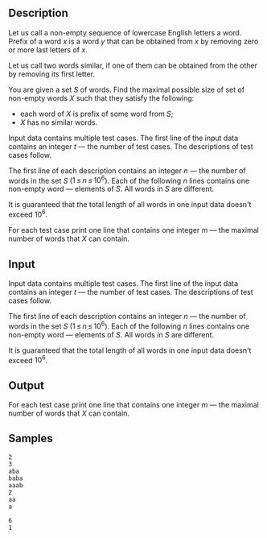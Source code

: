 ## Description

<div><p>Let us call a non-empty sequence of lowercase English letters a <span class="tex-font-style-underline">word</span>. <span class="tex-font-style-underline">Prefix</span> of a word <span class="tex-span"><i>x</i></span> is a word <span class="tex-span"><i>y</i></span> that can be obtained from <span class="tex-span"><i>x</i></span> by removing zero or more last letters of <span class="tex-span"><i>x</i></span>.</p><p>Let us call two words <span class="tex-font-style-underline">similar</span>, if one of them can be obtained from the other by removing its first letter.</p><p>You are given a set <span class="tex-span"><i>S</i></span> of words. Find the maximal possible size of set of non-empty words <span class="tex-span"><i>X</i></span> such that they satisfy the following: </p><ul> <li> each word of <span class="tex-span"><i>X</i></span> is prefix of some word from <span class="tex-span"><i>S</i></span>; </li><li> <span class="tex-span"><i>X</i></span> has no similar words. </li></ul></div><div class="input-specification"><p>Input data contains multiple test cases. The first line of the input data contains an integer <span class="tex-span"><i>t</i></span>&nbsp;— the number of test cases. The descriptions of test cases follow.</p><p>The first line of each description contains an integer <span class="tex-span"><i>n</i></span>&nbsp;— the number of words in the set <span class="tex-span"><i>S</i></span> (<span class="tex-span">1 ≤ <i>n</i> ≤ 10<sup class="upper-index">6</sup></span>). Each of the following <span class="tex-span"><i>n</i></span> lines contains one non-empty word&nbsp;— elements of <span class="tex-span"><i>S</i></span>. All words in <span class="tex-span"><i>S</i></span> are different.</p><p>It is guaranteed that the total length of all words in one input data doesn't exceed <span class="tex-span">10<sup class="upper-index">6</sup></span>.</p></div><div class="output-specification"><p>For each test case print one line that contains one integer <span class="tex-span"><i>m</i></span>&nbsp;— the maximal number of words that <span class="tex-span"><i>X</i></span> can contain.</p></div>

## Input

<p>Input data contains multiple test cases. The first line of the input data contains an integer <span class="tex-span"><i>t</i></span>&nbsp;— the number of test cases. The descriptions of test cases follow.</p><p>The first line of each description contains an integer <span class="tex-span"><i>n</i></span>&nbsp;— the number of words in the set <span class="tex-span"><i>S</i></span> (<span class="tex-span">1 ≤ <i>n</i> ≤ 10<sup class="upper-index">6</sup></span>). Each of the following <span class="tex-span"><i>n</i></span> lines contains one non-empty word&nbsp;— elements of <span class="tex-span"><i>S</i></span>. All words in <span class="tex-span"><i>S</i></span> are different.</p><p>It is guaranteed that the total length of all words in one input data doesn't exceed <span class="tex-span">10<sup class="upper-index">6</sup></span>.</p>

## Output

<p>For each test case print one line that contains one integer <span class="tex-span"><i>m</i></span>&nbsp;— the maximal number of words that <span class="tex-span"><i>X</i></span> can contain.</p>

## Samples

```input1
2
3
aba
baba
aaab
2
aa
a

```

```output1
6
1

```




